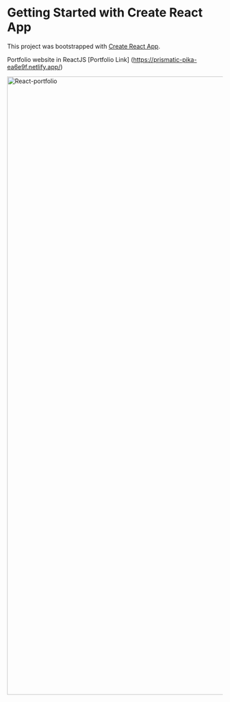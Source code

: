 # Getting Started with Create React App

This project was bootstrapped with [Create React App](https://github.com/facebook/create-react-app).

Portfolio website in ReactJS [Portfolio Link] (https://prismatic-pika-ea6e9f.netlify.app/)

<img width="1440" alt="React-portfolio" src="https://user-images.githubusercontent.com/60978542/207458624-e6d32da5-0a04-4615-9b32-acad71c06f6e.png">
